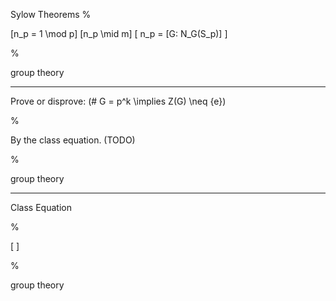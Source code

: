 Sylow Theorems
%

\[n_p = 1 \mod p\]
\[n_p \mid m\]
\[ n_p = [G: N_G(S_p)] \]

%

group theory

---

Prove or disprove: \(\# G = p^k \implies Z(G) \neq \{e\}\)

%

By the class equation. (TODO)

%

group theory

---


Class Equation

%

\[
\]

%

group theory
